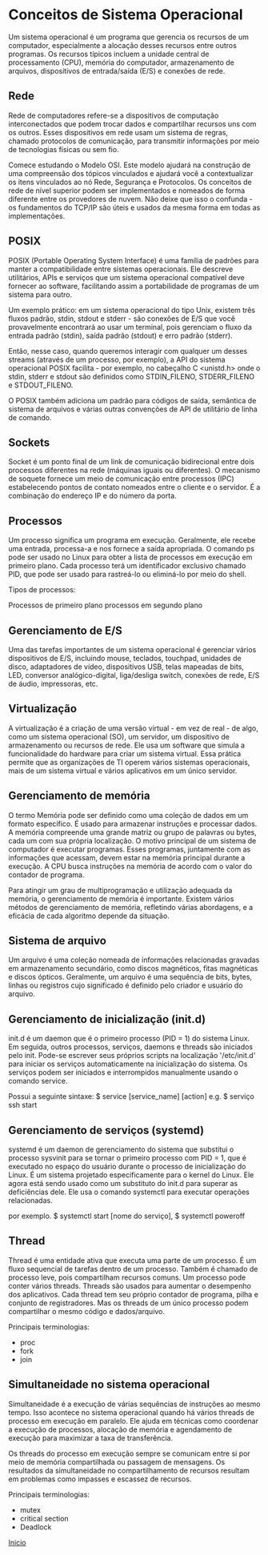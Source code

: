 # **Conceitos de Sistema Operacional**

Um sistema operacional é um programa que gerencia os recursos de um computador, especialmente a alocação desses recursos entre outros programas. Os recursos típicos incluem a unidade central de processamento (CPU), memória do computador, armazenamento de arquivos, dispositivos de entrada/saída (E/S) e conexões de rede.

## **Rede**

Rede de computadores refere-se a dispositivos de computação interconectados que podem trocar dados e compartilhar recursos uns com os outros. Esses dispositivos em rede usam um sistema de regras, chamado protocolos de comunicação, para transmitir informações por meio de tecnologias físicas ou sem fio.

Comece estudando o Modelo OSI. Este modelo ajudará na construção de uma compreensão dos tópicos vinculados e ajudará você a contextualizar os itens vinculados ao nó Rede, Segurança e Protocolos. Os conceitos de rede de nível superior podem ser implementados e nomeados de forma diferente entre os provedores de nuvem. Não deixe que isso o confunda - os fundamentos do TCP/IP são úteis e usados da mesma forma em todas as implementações.

## **POSIX**

POSIX (Portable Operating System Interface) é uma família de padrões para manter a compatibilidade entre sistemas operacionais. Ele descreve utilitários, APIs e serviços que um sistema operacional compatível deve fornecer ao software, facilitando assim a portabilidade de programas de um sistema para outro.

Um exemplo prático: em um sistema operacional do tipo Unix, existem três fluxos padrão, stdin, stdout e stderr - são conexões de E/S que você provavelmente encontrará ao usar um terminal, pois gerenciam o fluxo da entrada padrão (stdin), saída padrão (stdout) e erro padrão (stderr).

Então, nesse caso, quando queremos interagir com qualquer um desses streams (através de um processo, por exemplo), a API do sistema operacional POSIX facilita - por exemplo, no cabeçalho C <unistd.h> onde o stdin, stderr e stdout são definidos como STDIN_FILENO, STDERR_FILENO e STDOUT_FILENO.

O POSIX também adiciona um padrão para códigos de saída, semântica de sistema de arquivos e várias outras convenções de API de utilitário de linha de comando.

## **Sockets**

Socket é um ponto final de um link de comunicação bidirecional entre dois processos diferentes na rede (máquinas iguais ou diferentes). O mecanismo de soquete fornece um meio de comunicação entre processos (IPC) estabelecendo pontos de contato nomeados entre o cliente e o servidor. É a combinação do endereço IP e do número da porta.

## **Processos**

Um processo significa um programa em execução. Geralmente, ele recebe uma entrada, processa-a e nos fornece a saída apropriada. O comando ps pode ser usado no Linux para obter a lista de processos em execução em primeiro plano. Cada processo terá um identificador exclusivo chamado PID, que pode ser usado para rastreá-lo ou eliminá-lo por meio do shell.

Tipos de processos:

Processos de primeiro plano
processos em segundo plano

## **Gerenciamento de E/S**

Uma das tarefas importantes de um sistema operacional é gerenciar vários dispositivos de E/S, incluindo mouse, teclados, touchpad, unidades de disco, adaptadores de vídeo, dispositivos USB, telas mapeadas de bits, LED, conversor analógico-digital, liga/desliga switch, conexões de rede, E/S de áudio, impressoras, etc.

## **Virtualização**

A virtualização é a criação de uma versão virtual - em vez de real - de algo, como um sistema operacional (SO), um servidor, um dispositivo de armazenamento ou recursos de rede. Ele usa um software que simula a funcionalidade do hardware para criar um sistema virtual. Essa prática permite que as organizações de TI operem vários sistemas operacionais, mais de um sistema virtual e vários aplicativos em um único servidor.

## **Gerenciamento de memória**

O termo Memória pode ser definido como uma coleção de dados em um formato específico. É usado para armazenar instruções e processar dados. A memória compreende uma grande matriz ou grupo de palavras ou bytes, cada um com sua própria localização. O motivo principal de um sistema de computador é executar programas. Esses programas, juntamente com as informações que acessam, devem estar na memória principal durante a execução. A CPU busca instruções na memória de acordo com o valor do contador de programa.

Para atingir um grau de multiprogramação e utilização adequada da memória, o gerenciamento de memória é importante. Existem vários métodos de gerenciamento de memória, refletindo várias abordagens, e a eficácia de cada algoritmo depende da situação.

## **Sistema de arquivo**

Um arquivo é uma coleção nomeada de informações relacionadas gravadas em armazenamento secundário, como discos magnéticos, fitas magnéticas e discos ópticos. Geralmente, um arquivo é uma sequência de bits, bytes, linhas ou registros cujo significado é definido pelo criador e usuário do arquivo.

## **Gerenciamento de inicialização (init.d)**

init.d é um daemon que é o primeiro processo (PID = 1) do sistema Linux. Em seguida, outros processos, serviços, daemons e threads são iniciados pelo init. Pode-se escrever seus próprios scripts na localização '/etc/init.d' para iniciar os serviços automaticamente na inicialização do sistema. Os serviços podem ser iniciados e interrompidos manualmente usando o comando service.

Possui a seguinte sintaxe: $ service [service_name] [action] e.g. $ serviço ssh start

## **Gerenciamento de serviços (systemd)**

systemd é um daemon de gerenciamento do sistema que substitui o processo sysvinit para se tornar o primeiro processo com PID = 1, que é executado no espaço do usuário durante o processo de inicialização do Linux. É um sistema projetado especificamente para o kernel do Linux. Ele agora está sendo usado como um substituto do init.d para superar as deficiências dele. Ele usa o comando systemctl para executar operações relacionadas.

por exemplo. $ systemctl start [nome do serviço], $ systemctl poweroff

## **Thread** 

Thread é uma entidade ativa que executa uma parte de um processo. É um fluxo sequencial de tarefas dentro de um processo. Também é chamado de processo leve, pois compartilham recursos comuns. Um processo pode conter vários threads. Threads são usados para aumentar o desempenho dos aplicativos. Cada thread tem seu próprio contador de programa, pilha e conjunto de registradores. Mas os threads de um único processo podem compartilhar o mesmo código e dados/arquivo.

Principais terminologias:

- proc
- fork
- join

## **Simultaneidade no sistema operacional**

Simultaneidade é a execução de várias sequências de instruções ao mesmo tempo. Isso acontece no sistema operacional quando há vários threads de processo em execução em paralelo. Ele ajuda em técnicas como coordenar a execução de processos, alocação de memória e agendamento de execução para maximizar a taxa de transferência.

Os threads do processo em execução sempre se comunicam entre si por meio de memória compartilhada ou passagem de mensagens. Os resultados da simultaneidade no compartilhamento de recursos resultam em problemas como impasses e escassez de recursos.

Principais terminologias:

- mutex
- critical section
- Deadlock

 [Inicio](../../README.md)